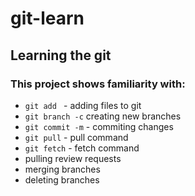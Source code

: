 # git-learn

## Learning the git

### This project shows familiarity with:
- `git add ` - adding files to git
- `git branch -c` creating new branches
- `git commit -m` - commiting changes 
- `git pull` - pull command
- `git fetch` - fetch command
- pulling review requests
- merging branches
- deleting branches
